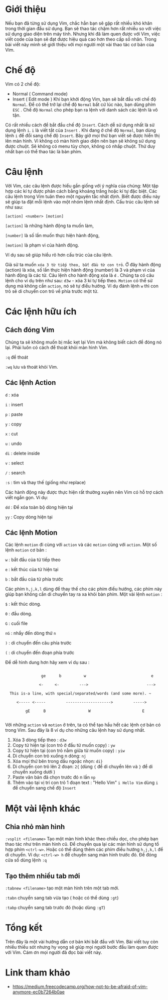 # Giới thiệu
Nếu bạn đã từng sử dụng Vim, chắc hẳn bạn sẽ gặp rất nhiều khó khăn trong thời gian đầu sử dụng. Bạn sẽ thao tác chậm hơn rất nhiều so với việc sử dụng giao diện trên máy tính. Nhưng khi đã làm quen được với Vim, việc viết code của bạn sẽ đạt được hiệu quả cao hơn theo cấp số nhân. Trong bài viết này mình sẽ giới thiệu với mọi người một vài thao tác cơ bản của Vim.
# Chế độ
Vim có 2 chế độ:
* Normal ( Command mode)
* Insert ( Edit mode )
Khi bạn khởi động Vim, bạn sẽ bắt đầu với chế độ `Normal`. Để có thể trở lại chế độ `Normal` bất cứ lúc nào, bạn dùng phím `ESC` . Chế độ `Normal` cho phép bạn ra lệnh với danh sách các lệnh là vô tận.

 Có rất nhiều cách để bắt đầu chế độ `Insert`. Cách dễ sử dụng nhất là sử dụng lệnh `i`.  `i` là viết tắt của `Insert` . Khi đang ở chế độ `Normal`, bạn dùng lệnh `i` để đổi sang chế độ `Insert`.  Bây giờ mọi thứ bạn viết sẽ được hiển thị lên màn hình. Vì không có màn hình giao diện nên bạn sẽ không sử dụng được chuột. Sẽ không có menu tùy chọn, không có nhấp chuột. Thứ duy nhất bạn có thể thao tác là bàn phím.
  # Câu lệnh
   Với Vim, các câu lệnh được hiểu gần giống với ý nghĩa của chúng: Một tập hợp các kí tự được phân cách bằng khoảng trắng hoặc kí tự đặc biệt. Các câu lệnh trong Vim tuân theo một nguyên tắc nhất định. Biết được điều này sẽ giúp ta đặt mỗi lệnh vào một nhóm lệnh nhất định.
   Cấu trúc câu lệnh sẽ như sau: 
   
   `[action] <number> [motion]`
   
  `[action]` là những hành động ta muốn làm,
  
  `[number]` là số lần muốn thực hiện hành động,
  
  `[motion]` là phạm vi của hành động.
  
  Ví dụ sau sẽ giúp hiểu rõ hơn cấu trúc của câu lệnh.
  
  Giả sử ta muốn `xóa 3 từ tiếp theo, bắt đầu từ con trỏ`. Ở đây hành động (action) là xóa, số lần thực hiện hành động (number) là 3 và phạm vi của hành động là các từ. 
  Câu lệnh cho hành động xóa là `d` .
  Chúng ta có câu lệnh cho ví dụ trên như sau: `d3w` - xóa 3 kí tự tiếp theo. 
  `Motion` có thể sử dụng mà không cần `action`, nó sẽ tự điều hướng.
  Ví dụ đánh lệnh `w` thì con trỏ sẽ di chuyển con trỏ về phía trước một từ.
  # Các lệnh hữu ích
  ## Cách đóng Vim
  Chúng ta sẽ không muốn bị mắc kẹt lại Vim mà không biết cách để đóng nó lại. Phải luôn có cách để thoát khỏi màn hình Vim.
  
  `:q` để thoát 
  
  `:wq` lưu và thoát khỏi Vim.
  ## Các lệnh Action
  `d` : xóa 
  
  `i` : insert
  
  `p` : paste
  
  `y` : copy
  
  `x` : cut
  
  `u` : undo
  
  `di` : delete inside
  
  `v` : select
  
  `/` : search
  
  `:s` : tìm và thay thế (giống như replace)
  
   Các hành động này được thực hiện rất thường xuyên nên Vim có hỗ trợ cách viết ngắn gọn. 
   Ví dụ: 
    
   `dd` : Để xóa toàn bộ dòng hiện tại
   
   `yy` : Copy dòng hiện tại
   
   
## Các lệnh Motion
Các lệnh `motion` đi cùng với `action` và các `motion` cùng với `action`. Một số lệnh `motion` cơ bản : 

`w` : bắt đầu của từ tiếp theo

`e` : kết thúc của từ hiện tại

`b` : bắt đầu của từ phía trước

Các phím `h,j,k,l`  dùng để thay thế cho các phím điều hướng, các phím này giúp bạn không cần di chuyển tay ra xa khỏi bàn phím.
Một vài lệnh `motion` : 

`$` : kết thúc dòng.

`0` : đầu dòng.

`G` : cuối file

`nG` : nhẩy đến dòng thứ `n`

`)` : di chuyển đến câu phía trước

`(` : di chuyển đến đoạn phía trước

Để dễ hình dung hơn hãy xem ví dụ sau :

```

                ge      b          w                             e

               <-     <-         --->                          --->
               
  This is-a line, with special/separated/words (and some more). ~

     <----- <-----         -------------------->         ----->
     
         gE      B                   W                       E
         
```

Với những `action` và `motion` ở trên, ta có thể tạo hầu hết các lệnh cơ bản có trong Vim. Sau đây là 8 ví dụ cho những câu lệnh hay sử dụng nhất.
1. Xóa 3 dòng tiếp theo : `d3w`
2. Copy từ hiện tại (con trỏ ở đầu từ muốn copy) : `yw`
3. Copy từ hiện tại (con trỏ nằm giữa từ muốn copy) : `yiw` 
4. Di chuyển con trỏ xuống n dòng: `nj`
5. Xóa mọi thứ bên trong dấu ngoặc nhọn: `di}`
6. Di chuyển con trỏ lên 2 đoạn: `2{` (dùng `{` để di chuyển lên và `}` để di chuyển xuống dưới )
7. Paste văn bản đã chọn trước đó n lần `np`
8. Thêm vào tại vị trí con trỏ 1 đoạn text : "Hello Vim" `i Hello Vim` dùng `i` để chuyển sang chế độ `Insert` 
# Một vài lệnh khác
## Chia nhỏ màn hình
`:vsplit <filename>` Tạo một màn hình khác theo chiều dọc, cho phép bạn thao tác như trên màn hình cũ. Để chuyển qua lại các màn hình sử dụng tổ hợp phím `<ctrl-w>`. Hoặc có thể dùng thêm các phím điều hướng `h,j,k,l` để di chuyển.
Ví dụ: `<ctrl-w> h` để chuyển sang màn hình trước đó. Để đóng cửa sổ dùng lệnh `:q`
## Tạo thêm nhiều tab mới
`:tabnew <filename>` tạo một màn hình trên một tab mới.

`:tabn` chuyển sang tab vừa tạo ( hoặc có thể dùng `:gt`)

`:tabp` chuyển sang tab trước đó (hoặc dùng `:gT`)
# Tổng kết
Trên đây là một vài hướng dẫn cơ bản khi bắt đầu với Vim. Bài viết tuy còn nhiều thiếu sót nhưng hy vọng sẽ giúp mọi người bước đầu làm quen được với Vim.
Cám ơn mọi người đã đọc bài viết này.
# Link tham khảo
- https://medium.freecodecamp.org/how-not-to-be-afraid-of-vim-anymore-ec0b7264b0ae